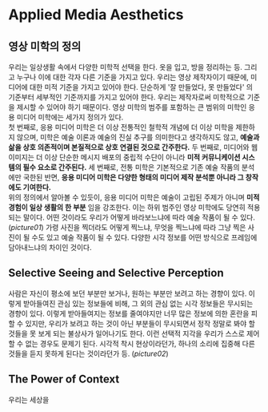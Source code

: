 # Applied Media Aesthetics
## 영상 미학의 정의
우리는 일상생활 속에서 다양한 미학적 선택을 한다. 옷을 입고, 방을 정리하는 등.
그리고 누구나 이에 대한 각자 다른 기준을 가지고 있다. 우리는 영상 제작자이기 때문에, 미디어에 대한 미적 기준을 가지고 있어야 한다.
단순하게 '잘 만들었다, 못 만들었다' 의 기준부터 세부적인 기준까지를 가지고 있어야 한다. 우리는 제작자로써 미학적으로 기준을 제시할 수 있어야 하기 때문이다.
영상 미학의 범주를 포함하는 큰 범위의 미학인 응용 미디어 미학에는 세가지 정의가 있다.   
첫 번째로, 응용 미디어 미학은 더 이상 전통적인 철학적 개념에 더 이상 미학을 제한하지 않으며, 미학은 예술 이론과 예술의 진실 추구를 의미한다고 생각하지도 않고, __예술과 삶을 상호 의존적이며 본질적으로 상호 연결된 것으로 간주한다.__
두 번째로, 미디어와 웹 이미지는 더 이상 단순한 메시지 배포의 중립적 수단이 아니라 __미적 커뮤니케이션 시스템의 필수 요소로 간주된다.__
세 번째로, 전통 미학은 기본적으로 기존 예술 작품의 분석에만 국한된 반면, __응용 미디어 미학은 다양한 형태의 미디어 제작 분석뿐 아니라 그 창작에도 기여한다.__   
위의 정의에서 알아볼 수 있듯이, 응용 미디어 미학은 예술이 고립된 주제가 아니며 __미적 경험이 일상 생활의 한 부분__ 임을 강조한다.
이는 하위 범주인 영상 미학에도 당연히 적용되는 말이다.
어떤 것이라도 우리가 어떻게 바라보느냐에 따라 예술 작품이 될 수 있다. (_picture01_)
가령 사진을 찍더라도 어떻게 찍느냐, 무엇을 찍느냐에 따라 그냥 찍은 사진이 될 수도 있고 예술 작품이 될 수 있다. 
다양한 시각 정보를 어떤 방식으로 프레임에 담아내느냐의 차이인 것이다. 

## Selective Seeing and Selective Perception
사람은 자신이 평소에 보던 부분만 보거나, 원하는 부분만 보려고 하는 경향이 있다.
이렇게 받아들여진 관심 있는 정보들에 비해, 그 외의 관심 없는 시각 정보들은 무시되는 경향이 있다.
이렇게 받아들여지는 정보를 줄여야지만 너무 많은 정보에 의한 혼란을 피할 수 있지만, 우리가 보려고 하는 것이 아닌 부분들이 무시되면서 정작 정말로 봐야 할 것들을 못 보게 되는 불상사가 일어나기도 한다.
이런 선택적 지각을 우리가 스스로 제어할 수 없는 경우도 문제기 된다. 시각적 착시 현상이라던가, 하나의 소리에 집중해 다른 것들을 듣지 못하게 된다는 것이라던가 등. (_picture02_)

## The Power of Context
우리는 세상을 
